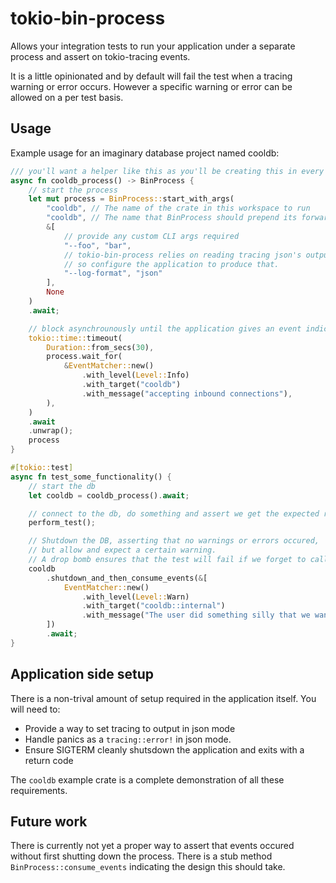 # tokio-bin-process

Allows your integration tests to run your application under a separate process and assert on tokio-tracing events.

It is a little opinionated and by default will fail the test when a tracing warning or error occurs.
However a specific warning or error can be allowed on a per test basis.

## Usage

Example usage for an imaginary database project named cooldb:

```rust
/// you'll want a helper like this as you'll be creating this in every integration test.
async fn cooldb_process() -> BinProcess {
    // start the process
    let mut process = BinProcess::start_with_args(
        "cooldb", // The name of the crate in this workspace to run
        "cooldb", // The name that BinProcess should prepend its forwarded logs with
        &[
            // provide any custom CLI args required
            "--foo", "bar",
            // tokio-bin-process relies on reading tracing json's output,
            // so configure the application to produce that.
            "--log-format", "json"
        ],
        None
    )
    .await;

    // block asynchrounously until the application gives an event indicating that its ready
    tokio::time::timeout(
        Duration::from_secs(30),
        process.wait_for(
            &EventMatcher::new()
                .with_level(Level::Info)
                .with_target("cooldb")
                .with_message("accepting inbound connections"),
        ),
    )
    .await
    .unwrap();
    process
}

#[tokio::test]
async fn test_some_functionality() {
    // start the db
    let cooldb = cooldb_process().await;

    // connect to the db, do something and assert we get the expected result
    perform_test();

    // Shutdown the DB, asserting that no warnings or errors occured,
    // but allow and expect a certain warning.
    // A drop bomb ensures that the test will fail if we forget to call this method.
    cooldb
        .shutdown_and_then_consume_events(&[
            EventMatcher::new()
                .with_level(Level::Warn)
                .with_target("cooldb::internal")
                .with_message("The user did something silly that we want to warn about but is actually expected in this test case")
        ])
        .await;
}
```

## Application side setup

There is a non-trival amount of setup required in the application itself.
You will need to:

* Provide a way to set tracing to output in json mode
* Handle panics as a `tracing::error!` in json mode.
* Ensure SIGTERM cleanly shutsdown the application and exits with a return code

The `cooldb` example crate is a complete demonstration of all these requirements.

## Future work

There is currently not yet a proper way to assert that events occured without first shutting down the process.
There is a stub method `BinProcess::consume_events` indicating the design this should take.
